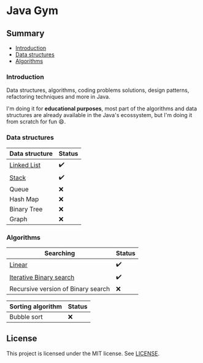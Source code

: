 # Java Gym

## Summary

- [Introduction](#introduction)
- [Data structures](#data-structures)
- [Algorithms](#algorithms)

### Introduction

Data structures, algorithms, coding problems solutions, design patterns, refactoring techniques and more in Java.

I'm doing it for **educational purposes**, most part of the algorithms and data structures are already available in the Java's ecossystem, but I'm doing it from scratch for fun :smile:.

### Data structures

| Data structure                                                              | Status             |
| --------------------------------------------------------------------------- | ------------------ |
| [Linked List](./DataStructures/src/edu/javagym/datastructures/linked_list/) | :heavy_check_mark: |
| [Stack](./DataStructures/src/edu/javagym/datastructures/stack/)             | :heavy_check_mark: |
| Queue                                                                       | :x:                |
| Hash Map                                                                    | :x:                |
| Binary Tree                                                                 | :x:                |
| Graph                                                                       | :x:                |

### Algorithms

| Searching                                                                                 | Status             |
| ----------------------------------------------------------------------------------------- | ------------------ |
| [Linear](./Algorithms/src/edu/javagym/algorithms/searching/linearsearch/)                 | :heavy_check_mark: |
| [Iterative Binary search](./Algorithms/src/edu/javagym/algorithms/searching/binarysearch) | :heavy_check_mark: |
| Recursive version of Binary search                                                        | :x:                |

| Sorting algorithm | Status |
| ----------------- | ------ |
| Bubble sort       | :x:    |

## License

This project is licensed under the MIT license. See [LICENSE](./LICENSE).
